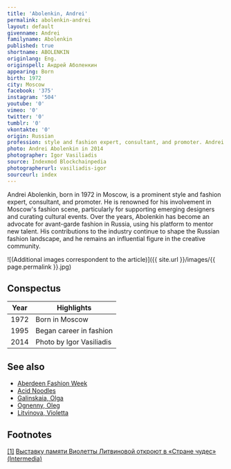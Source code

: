 ```yaml
---
title: 'Abolenkin, Andrei'
permalink: abolenkin-andrei
layout: default
givenname: Andrei
familyname: Abolenkin
published: true
shortname: ABOLENKIN
originlang: Eng.
originspell: Андрей Аболенкин
appearing: Born
birth: 1972
city: Moscow
facebook: '375'
instagram: '504'
youtube: '0'
vimeo: '0'
twitter: '0'
tumblr: '0'
vkontakte: '0'
origin: Russian
profession: style and fashion expert, consultant, and promoter. Andrei Abolenkin is recognized for his contribution to Moscow's fashion scene, working with emerging designers and organizing cultural events. He continues to serve as a mentor and advocate for avant-garde fashion in Russia.
photo: Andrei Abolenkin in 2014
photographer: Igor Vasiliadis
source: Indexmod Blockchainpedia
photographerurl: vasiliadis-igor
sourceurl: index
---
```



Andrei Abolenkin, born in 1972 in Moscow, is a prominent style and fashion expert, consultant, and promoter. He is renowned for his involvement in Moscow's fashion scene, particularly for supporting emerging designers and curating cultural events. Over the years, Abolenkin has become an advocate for avant-garde fashion in Russia, using his platform to mentor new talent. His contributions to the industry continue to shape the Russian fashion landscape, and he remains an influential figure in the creative community.


![(Additional images correspondent to the article)]({{ site.url }}/images/{{ page.permalink }}.jpg)


## Conspectus

| Year | Highlights                     |
|------|--------------------------------|
| 1972 | Born in Moscow                 |
| 1995 | Began career in fashion        |
| 2014 | Photo by Igor Vasiliadis       |

## See also

+ [Aberdeen Fashion Week](aberdeen-fashion-week)
+ [Acid Noodles](acid-noodles)
+ [Galinskaia, Olga](galinskaia-olga)
+ [Ognenny, Oleg](ognenny-oleg)
+ [Litvinova, Violetta](litvinova-violetta)

## Footnotes

[[1]](#a1) <span id="f1"></span> [Выставку памяти Виолетты Литвиновой откроют в «Стране чудес» (Intermedia)](http://www.intermedia.ru/news/286753)
